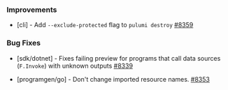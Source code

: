 ### Improvements

- [cli] - Add `--exclude-protected` flag to `pulumi destroy`
  [#8359](https://github.com/pulumi/pulumi/pull/8359)

### Bug Fixes

- [sdk/dotnet] - Fixes failing preview for programs that call data
  sources (`F.Invoke`) with unknown outputs
  [#8339](https://github.com/pulumi/pulumi/pull/8339)

- [programgen/go] - Don't change imported resource names.
  [#8353](https://github.com/pulumi/pulumi/pull/8353)
